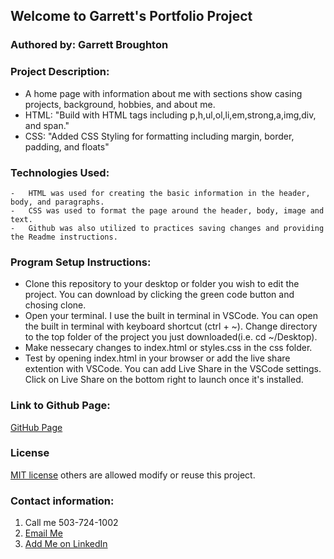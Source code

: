 ## Welcome to Garrett's Portfolio Project

### Authored by:  Garrett Broughton

### Project Description: 
  -   A home page with information about me with sections show casing projects, background, hobbies, and about me.
  -   HTML: "Build with HTML tags including p,h,ul,ol,li,em,strong,a,img,div, and span."
  -   CSS: "Added CSS Styling for formatting including margin, border, padding, and floats"

### Technologies Used:
    -   HTML was used for creating the basic information in the header, body, and paragraphs.
    -   CSS was used to format the page around the header, body, image and text.
    -   Github was also utilized to practices saving changes and providing the Readme instructions.

### Program Setup Instructions: 
  -  Clone this repository to your desktop or folder you wish to edit the project. You can download by clicking the green code button and chosing clone.
  -  Open your terminal. I use the built in terminal in VSCode. You can open the built in terminal with keyboard shortcut (ctrl + ~). Change directory to the top folder of the project you just downloaded(i.e. cd ~/Desktop).
  -  Make nessecary changes to index.html or styles.css in the css folder. 
  -  Test by opening index.html in your browser or add the live share extention with VSCode. You can add Live Share in the VSCode settings. Click on Live Share on the bottom right to launch once it's installed.
    
### Link to Github Page: 
<a href="https://gbrough.github.io/portfolio/">GitHub Page</a>
    
### License 
[MIT license](https://opensource.org/licenses/MIT) others are allowed modify or reuse this project.

### Contact information: 
  <ol>
    <li>Call me 503-724-1002</li>
    <li><a href="mailto:gbrough@gmail.com">Email Me</a></li>
    <li><a href="https://www.linkedin.com/in/gbroughton/">Add Me on LinkedIn</a></li>
  </ol>
